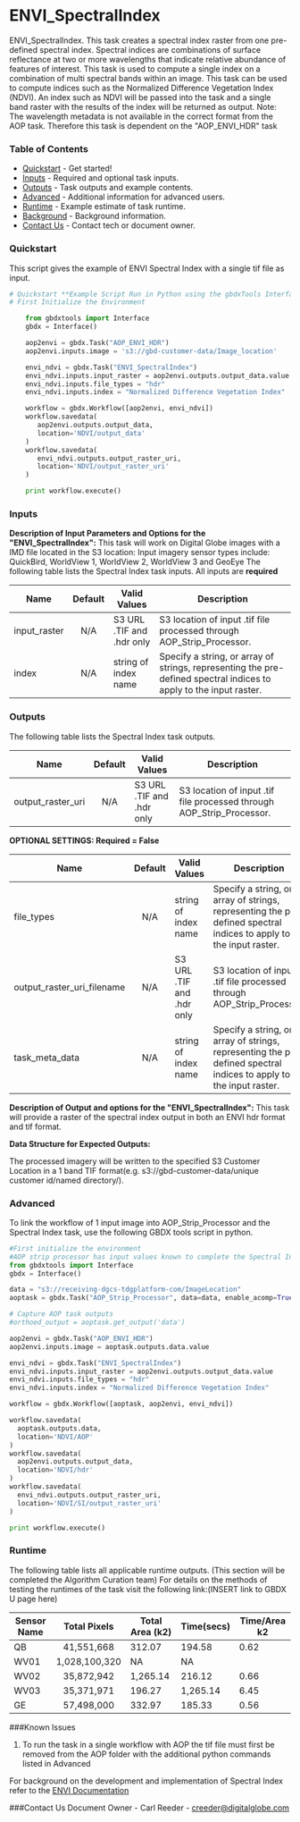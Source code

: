 # ENVI_SpectralIndex

ENVI_SpectralIndex. This task creates a spectral index raster from one pre-defined spectral index. Spectral indices are combinations of surface reflectance at two or more wavelengths that indicate relative abundance of features of interest. This task is used to compute a single index on a combination of multi spectral bands within an image. This task can be used to compute indices such as the Normalized Difference Vegetation Index (NDVI). An index such as NDVI will be passed into the task and a single band raster with the results of the index will be returned as output.
Note:  The wavelength metadata is not available in the correct format from the AOP task. Therefore this task is dependent on the "AOP_ENVI_HDR" task  

### Table of Contents
 * [Quickstart](#quickstart) - Get started!
 * [Inputs](#inputs) - Required and optional task inputs.
 * [Outputs](#outputs) - Task outputs and example contents.
 * [Advanced](#advanced) - Additional information for advanced users.
 * [Runtime](#runtime) - Example estimate of task runtime.
 * [Background](#background) - Background information.
 * [Contact Us](#contact-us) - Contact tech or document owner.

### Quickstart

This script gives the example of ENVI Spectral Index with a single tif file as input.

```python
# Quickstart **Example Script Run in Python using the gbdxTools InterfaceExample producing a single band vegetation mask from a tif file.
# First Initialize the Environment

    from gbdxtools import Interface
    gbdx = Interface()

    aop2envi = gbdx.Task("AOP_ENVI_HDR")
    aop2envi.inputs.image = 's3://gbd-customer-data/Image_location'

	envi_ndvi = gbdx.Task("ENVI_SpectralIndex")
    envi_ndvi.inputs.input_raster = aop2envi.outputs.output_data.value
    envi_ndvi.inputs.file_types = "hdr"
    envi_ndvi.inputs.index = "Normalized Difference Vegetation Index"

    workflow = gbdx.Workflow([aop2envi, envi_ndvi])
    workflow.savedata(
       aop2envi.outputs.output_data,
       location='NDVI/output_data'
    )
    workflow.savedata(
       envi_ndvi.outputs.output_raster_uri,
       location='NDVI/output_raster_uri'
    )

    print workflow.execute()
```

### Inputs
**Description of Input Parameters and Options for the "ENVI_SpectralIndex":**
This task will work on Digital Globe images with a IMD file located in the S3 location:
Input imagery sensor types include: QuickBird, WorldView 1, WorldView 2, WorldView 3 and GeoEye
The following table lists the Spectral Index task inputs.
All inputs are **required**

Name                     |       Default         |        Valid Values             |   Description
-------------------------|:---------------------:|---------------------------------|-----------------
input_raster             |          N/A          | S3 URL   .TIF and .hdr only     | S3 location of input .tif file processed through AOP_Strip_Processor.
index                    |          N/A          |     string of index name        | Specify a string, or array of strings, representing the pre-defined spectral indices to apply to the input raster.

### Outputs

The following table lists the Spectral Index task outputs.

Name                  |       Default         |        Valid Values             |   Description
----------------------|:---------------------:|---------------------------------|-----------------
output_raster_uri     |          N/A          |  S3 URL   .TIF and .hdr only    | S3 location of input .tif file processed through AOP_Strip_Processor.


**OPTIONAL SETTINGS: Required = False**


Name                         |       Default         |        Valid Values             |   Description
-----------------------------|:---------------------:|---------------------------------|-----------------
file_types                   |          N/A          |     string of index name        | Specify a string, or array of strings, representing the pre-defined spectral indices to apply to the input raster.
output_raster_uri_filename   |          N/A          | S3 URL   .TIF and .hdr only     | S3 location of input .tif file processed through AOP_Strip_Processor.
task_meta_data               |          N/A          |     string of index name        | Specify a string, or array of strings, representing the pre-defined spectral indices to apply to the input raster.


**Description of Output and options for the "ENVI_SpectralIndex":**
This task will provide a raster of the spectral index output in both an ENVI hdr format and tif format.

**Data Structure for Expected Outputs:**

The processed imagery will be written to the specified S3 Customer Location in a 1 band TIF format(e.g.  s3://gbd-customer-data/unique customer id/named directory/).

### Advanced
To link the workflow of 1 input image into AOP_Strip_Processor and the Spectral Index task, use the following GBDX tools script in python.

```python
#First initialize the environment
#AOP strip processor has input values known to complete the Spectral Index task
from gbdxtools import Interface
gbdx = Interface()

data = "s3://receiving-dgcs-tdgplatform-com/ImageLocation"
aoptask = gbdx.Task("AOP_Strip_Processor", data=data, enable_acomp=True, enable_pansharpen=False, enable_dra=False, bands='MS')

# Capture AOP task outputs
#orthoed_output = aoptask.get_output('data')

aop2envi = gbdx.Task("AOP_ENVI_HDR")
aop2envi.inputs.image = aoptask.outputs.data.value

envi_ndvi = gbdx.Task("ENVI_SpectralIndex")
envi_ndvi.inputs.input_raster = aop2envi.outputs.output_data.value
envi_ndvi.inputs.file_types = "hdr"
envi_ndvi.inputs.index = "Normalized Difference Vegetation Index"

workflow = gbdx.Workflow([aoptask, aop2envi, envi_ndvi])

workflow.savedata(
  aoptask.outputs.data,
  location='NDVI/AOP'
)
workflow.savedata(
  aop2envi.outputs.output_data,
  location='NDVI/hdr'
)
workflow.savedata(
  envi_ndvi.outputs.output_raster_uri,
  location='NDVI/SI/output_raster_uri'
)

print workflow.execute()

```

### Runtime

The following table lists all applicable runtime outputs. (This section will be completed the Algorithm Curation team)
For details on the methods of testing the runtimes of the task visit the following link:(INSERT link to GBDX U page here)

  Sensor Name  | Total Pixels |  Total Area (k2)  |  Time(secs)  |  Time/Area k2
--------|:----------:|-----------|----------------|---------------
QB | 41,551,668 | 312.07 |194.58|0.62    
WV01| 1,028,100,320 |NA |NA
WV02|35,872,942|1,265.14|216.12|0.66
WV03|35,371,971|196.27|1,265.14|6.45
GE| 57,498,000|332.97|185.33|0.56


###Known Issues
1) To run the task in a single workflow with AOP the tif file must first be removed from the AOP folder with the additional python commands listed in Advanced


For background on the development and implementation of Spectral Index refer to the [ENVI Documentation](https://www.harrisgeospatial.com/docs/spectralindices.html)

###Contact Us
Document Owner - Carl Reeder - creeder@digitalglobe.com
